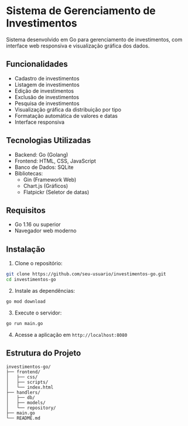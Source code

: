 # Sistema de Gerenciamento de Investimentos

Sistema desenvolvido em Go para gerenciamento de investimentos, com interface web responsiva e visualização gráfica dos dados.

## Funcionalidades

- Cadastro de investimentos
- Listagem de investimentos
- Edição de investimentos
- Exclusão de investimentos
- Pesquisa de investimentos
- Visualização gráfica da distribuição por tipo
- Formatação automática de valores e datas
- Interface responsiva

## Tecnologias Utilizadas

- Backend: Go (Golang)
- Frontend: HTML, CSS, JavaScript
- Banco de Dados: SQLite
- Bibliotecas:
  - Gin (Framework Web)
  - Chart.js (Gráficos)
  - Flatpickr (Seletor de datas)

## Requisitos

- Go 1.16 ou superior
- Navegador web moderno

## Instalação

1. Clone o repositório:
```bash
git clone https://github.com/seu-usuario/investimentos-go.git
cd investimentos-go
```

2. Instale as dependências:
```bash
go mod download
```

3. Execute o servidor:
```bash
go run main.go
```

4. Acesse a aplicação em `http://localhost:8080`

## Estrutura do Projeto

```
investimentos-go/
├── frontend/
│   ├── css/
│   ├── scripts/
│   └── index.html
├── handlers/
│   ├── db/
│   ├── models/
│   └── repository/
├── main.go
└── README.md
```


